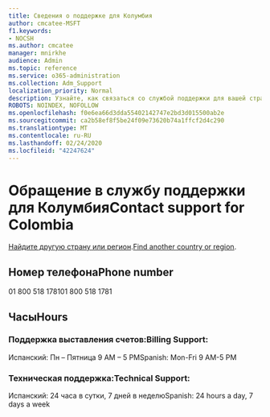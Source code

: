 ```yaml
---
title: Сведения о поддержке для Колумбия
author: cmcatee-MSFT
f1.keywords:
- NOCSH
ms.author: cmcatee
manager: mnirkhe
audience: Admin
ms.topic: reference
ms.service: o365-administration
ms.collection: Adm_Support
localization_priority: Normal
description: Узнайте, как связаться со службой поддержки для вашей страны или региона.
ROBOTS: NOINDEX, NOFOLLOW
ms.openlocfilehash: f0e6ea66d3dda55402142747e2bd3d015500ab2e
ms.sourcegitcommit: ca2b58ef8f5be24f09e73620b74a1ffcf2d4c290
ms.translationtype: MT
ms.contentlocale: ru-RU
ms.lasthandoff: 02/24/2020
ms.locfileid: "42247624"
---
```

# <a name="contact-support-for-colombia"></a><span data-ttu-id="79d7b-103">Обращение в службу поддержки для Колумбия</span><span class="sxs-lookup"><span data-stu-id="79d7b-103">Contact support for Colombia</span></span>

<span data-ttu-id="79d7b-104">[Найдите другую страну или регион](../contact-support-for-business-products.md).</span><span class="sxs-lookup"><span data-stu-id="79d7b-104">[Find another country or region](../contact-support-for-business-products.md).</span></span>

## <a name="phone-number"></a><span data-ttu-id="79d7b-105">Номер телефона</span><span class="sxs-lookup"><span data-stu-id="79d7b-105">Phone number</span></span>
<span data-ttu-id="79d7b-106">01 800 518 1781</span><span class="sxs-lookup"><span data-stu-id="79d7b-106">01 800 518 1781</span></span>

## <a name="hours"></a><span data-ttu-id="79d7b-107">Часы</span><span class="sxs-lookup"><span data-stu-id="79d7b-107">Hours</span></span>
### <a name="billing-support"></a><span data-ttu-id="79d7b-108">Поддержка выставления счетов:</span><span class="sxs-lookup"><span data-stu-id="79d7b-108">Billing Support:</span></span>

<span data-ttu-id="79d7b-109">Испанский: Пн – Пятница 9 AM – 5 PM</span><span class="sxs-lookup"><span data-stu-id="79d7b-109">Spanish: Mon-Fri 9 AM-5 PM</span></span>

### <a name="technical-support"></a><span data-ttu-id="79d7b-110">Техническая поддержка:</span><span class="sxs-lookup"><span data-stu-id="79d7b-110">Technical Support:</span></span>

<span data-ttu-id="79d7b-111">Испанский: 24 часа в сутки, 7 дней в неделю</span><span class="sxs-lookup"><span data-stu-id="79d7b-111">Spanish: 24 hours a day, 7 days a week</span></span>